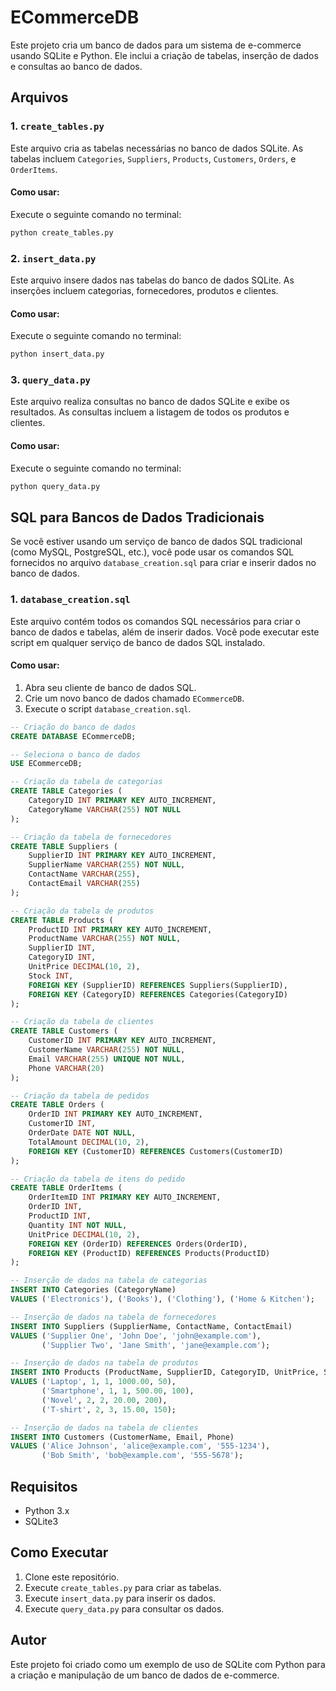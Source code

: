 
# ECommerceDB

Este projeto cria um banco de dados para um sistema de e-commerce usando SQLite e Python. Ele inclui a criação de tabelas, inserção de dados e consultas ao banco de dados.

## Arquivos

### 1. `create_tables.py`

Este arquivo cria as tabelas necessárias no banco de dados SQLite. As tabelas incluem `Categories`, `Suppliers`, `Products`, `Customers`, `Orders`, e `OrderItems`.

#### Como usar:
Execute o seguinte comando no terminal:

```bash
python create_tables.py
```

### 2. `insert_data.py`

Este arquivo insere dados nas tabelas do banco de dados SQLite. As inserções incluem categorias, fornecedores, produtos e clientes.

#### Como usar:
Execute o seguinte comando no terminal:

```bash
python insert_data.py
```

### 3. `query_data.py`

Este arquivo realiza consultas no banco de dados SQLite e exibe os resultados. As consultas incluem a listagem de todos os produtos e clientes.

#### Como usar:
Execute o seguinte comando no terminal:

```bash
python query_data.py
```

## SQL para Bancos de Dados Tradicionais

Se você estiver usando um serviço de banco de dados SQL tradicional (como MySQL, PostgreSQL, etc.), você pode usar os comandos SQL fornecidos no arquivo `database_creation.sql` para criar e inserir dados no banco de dados.

### 1. `database_creation.sql`

Este arquivo contém todos os comandos SQL necessários para criar o banco de dados e tabelas, além de inserir dados. Você pode executar este script em qualquer serviço de banco de dados SQL instalado.

#### Como usar:

1. Abra seu cliente de banco de dados SQL.
2. Crie um novo banco de dados chamado `ECommerceDB`.
3. Execute o script `database_creation.sql`.

```sql
-- Criação do banco de dados
CREATE DATABASE ECommerceDB;

-- Seleciona o banco de dados
USE ECommerceDB;

-- Criação da tabela de categorias
CREATE TABLE Categories (
    CategoryID INT PRIMARY KEY AUTO_INCREMENT,
    CategoryName VARCHAR(255) NOT NULL
);

-- Criação da tabela de fornecedores
CREATE TABLE Suppliers (
    SupplierID INT PRIMARY KEY AUTO_INCREMENT,
    SupplierName VARCHAR(255) NOT NULL,
    ContactName VARCHAR(255),
    ContactEmail VARCHAR(255)
);

-- Criação da tabela de produtos
CREATE TABLE Products (
    ProductID INT PRIMARY KEY AUTO_INCREMENT,
    ProductName VARCHAR(255) NOT NULL,
    SupplierID INT,
    CategoryID INT,
    UnitPrice DECIMAL(10, 2),
    Stock INT,
    FOREIGN KEY (SupplierID) REFERENCES Suppliers(SupplierID),
    FOREIGN KEY (CategoryID) REFERENCES Categories(CategoryID)
);

-- Criação da tabela de clientes
CREATE TABLE Customers (
    CustomerID INT PRIMARY KEY AUTO_INCREMENT,
    CustomerName VARCHAR(255) NOT NULL,
    Email VARCHAR(255) UNIQUE NOT NULL,
    Phone VARCHAR(20)
);

-- Criação da tabela de pedidos
CREATE TABLE Orders (
    OrderID INT PRIMARY KEY AUTO_INCREMENT,
    CustomerID INT,
    OrderDate DATE NOT NULL,
    TotalAmount DECIMAL(10, 2),
    FOREIGN KEY (CustomerID) REFERENCES Customers(CustomerID)
);

-- Criação da tabela de itens do pedido
CREATE TABLE OrderItems (
    OrderItemID INT PRIMARY KEY AUTO_INCREMENT,
    OrderID INT,
    ProductID INT,
    Quantity INT NOT NULL,
    UnitPrice DECIMAL(10, 2),
    FOREIGN KEY (OrderID) REFERENCES Orders(OrderID),
    FOREIGN KEY (ProductID) REFERENCES Products(ProductID)
);

-- Inserção de dados na tabela de categorias
INSERT INTO Categories (CategoryName)
VALUES ('Electronics'), ('Books'), ('Clothing'), ('Home & Kitchen');

-- Inserção de dados na tabela de fornecedores
INSERT INTO Suppliers (SupplierName, ContactName, ContactEmail)
VALUES ('Supplier One', 'John Doe', 'john@example.com'),
       ('Supplier Two', 'Jane Smith', 'jane@example.com');

-- Inserção de dados na tabela de produtos
INSERT INTO Products (ProductName, SupplierID, CategoryID, UnitPrice, Stock)
VALUES ('Laptop', 1, 1, 1000.00, 50),
       ('Smartphone', 1, 1, 500.00, 100),
       ('Novel', 2, 2, 20.00, 200),
       ('T-shirt', 2, 3, 15.00, 150);

-- Inserção de dados na tabela de clientes
INSERT INTO Customers (CustomerName, Email, Phone)
VALUES ('Alice Johnson', 'alice@example.com', '555-1234'),
       ('Bob Smith', 'bob@example.com', '555-5678');
```

## Requisitos

- Python 3.x
- SQLite3

## Como Executar

1. Clone este repositório.
2. Execute `create_tables.py` para criar as tabelas.
3. Execute `insert_data.py` para inserir os dados.
4. Execute `query_data.py` para consultar os dados.

## Autor

Este projeto foi criado como um exemplo de uso de SQLite com Python para a criação e manipulação de um banco de dados de e-commerce.
